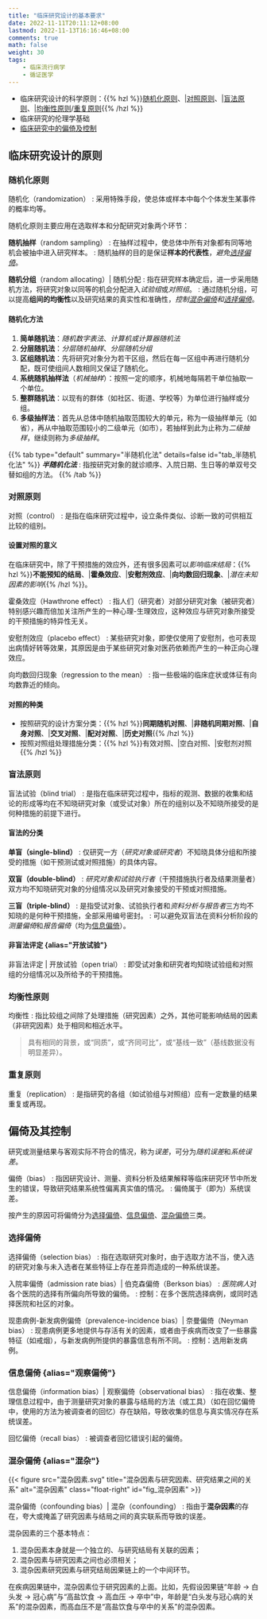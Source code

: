 ```yaml
---
title: "临床研究设计的基本要求"
date: 2022-11-11T20:11:12+08:00
lastmod: 2022-11-13T16:16:46+08:00
comments: true
math: false
weight: 30
tags:
    - 临床流行病学
    - 循证医学
---
```


- 临床研究设计的科学原则：{{% hzl %}}[随机化原则](#随机化原则)、|[对照原则](#对照原则)、|[盲法原则](#盲法原则)、|[均衡性原则](#均衡性原则)/[重复原则](#重复原则){{% /hzl %}}
- 临床研究的伦理学基础
- [临床研究中的偏倚及控制](#偏倚及其控制)

<!--more-->

## 临床研究设计的原则

### 随机化原则

随机化（randomization）
: 采用特殊手段，使总体或样本中每个个体发生某事件的概率均等。

随机化原则主要应用在选取样本和分配研究对象两个环节：

**随机抽样**（random sampling）
: 在抽样过程中，使总体中所有对象都有同等地机会被抽中进入研究样本。
: 随机抽样的目的是保证**样本的代表性**，*避免[选择偏倚](#选择偏倚)*。

**随机分组**（random allocating）| 随机分配
: 指在研究样本确定后，进一步采用随机方法，将研究对象以同等的机会分配进入*试验组*或*对照组*。
: 通过随机分组，可以提高**组间的均衡性**以及研究结果的真实性和准确性，*控制[混杂偏倚](#混杂偏倚)和[选择偏倚](#选择偏倚)*。

#### 随机化方法

1. **简单随机法**：*随机数字表法*、*计算机或计算器随机法*
2. **分层随机法**：*分层随机抽样*、*分层随机分组*
3. **区组随机法**：先将研究对象分为若干区组，然后在每一区组中再进行随机分配，既可使组间人数相同又保证了随机化。
4. **系统随机抽样法**（*机械抽样*）：按照一定的顺序，机械地每隔若干单位抽取一个单位。
5. **整群随机法**：以现有的群体（如社区、街道、学校等）为单位进行抽样或分组。
6. **多级抽样法**：首先从总体中随机抽取范围较大的单元，称为一级抽样单元（如省），再从中抽取范围较小的二级单元（如市），若抽样到此为止称为*二级抽样*，继续则称为*多级抽样*。

{{% tab type="default" summary="半随机化法" details=false id="tab_半随机化法" %}}
***半随机化法***
: 指按研究对象的就诊顺序、入院日期、生日等的单双号交替如组的方法。
{{% /tab %}}

### 对照原则

对照（control）
: 是指在临床研究过程中，设立条件类似、诊断一致的可供相互比较的组别。

#### 设置对照的意义

在临床研究中，除了干预措施的效应外，还有很多因素可以*影响临床结局*：{{% hzl %}}**不能预知的结局**、|**霍桑效应**、|**安慰剂效应**、|**向均数回归现象**、|*潜在未知因素的影响*{{% /hzl %}}。

霍桑效应（Hawthrone effect）
: 指人们（研究者）对部分研究对象（被研究者）特别感兴趣而倍加关注所产生的一种心理-生理效应，这种效应与研究对象所接受的干预措施的特异性无关。

安慰剂效应（placebo effect）
: 某些研究对象，即使仅使用了安慰剂，也可表现出病情好转等效果，其原因是由于某些研究对象对医药依赖而产生的一种正向心理效应。

向均数回归现象（regression to the mean）
: 指一些极端的临床症状或体征有向均数靠近的倾向。

#### 对照的种类

- 按照研究的设计方案分类：{{% hzl %}}**同期随机对照**、|**非随机同期对照**、|**自身对照**、|**交叉对照**、|**配对对照**、|**历史对照**{{% /hzl %}}
- 按照对照组处理措施分类：{{% hzl %}}有效对照、|空白对照、|安慰剂对照{{% /hzl %}}

### 盲法原则

盲法试验（blind trial）
: 是指在临床研究过程中，指标的观测、数据的收集和结论的形成等均在不知晓研究对象（或受试对象）所在的组别以及不知晓所接受的是何种措施的前提下进行。

#### 盲法的分类

**单盲（single-blind）**
: 仅研究一方（*研究对象或研究者*）不知晓具体分组和所接受的措施（如干预测试或对照措施）的具体内容。

**双盲（double-blind）**
: *研究对象和试验执行者*（干预措施执行者及结果测量者）双方均不知晓研究对象的分组情况以及研究对象接受的干预或对照措施。

**三盲（triple-blind）**
: 是指受试对象、试验执行者和*资料分析与报告者*三方均不知晓的是何种干预措施，全部采用编号密封。
: 可以避免双盲法在资料分析阶段的*测量偏倚*和*报告偏倚*（均为[信息偏倚](#信息偏倚)）。

#### 非盲法评定 {alias="开放试验"}

非盲法评定 | 开放试验（open trial）
: 即受试对象和研究者均知晓试验组和对照组的分组情况以及所给予的干预措施。

### 均衡性原则

均衡性
: 指比较组之间除了处理措施（研究因素）之外，其他可能影响结局的因素（非研究因素）处于相同和相近水平。

> 具有相同的背景，或“同质”，或“齐同可比”，或“基线一致”（基线数据没有明显差异）。

### 重复原则

重复（replication）
: 是指研究的各组（如试验组与对照组）应有一定数量的结果重复或再现。

## 偏倚及其控制

研究或测量结果与客观实际不符合的情况，称为*误差*，可分为*随机误差*和*系统误差*。

偏倚（bias）
: 指因研究设计、测量、资料分析及结果解释等临床研究环节中所发生的错误，导致研究结果系统性偏离真实值的情况。
: 偏倚属于（即为）系统误差。

按产生的原因可将偏倚分为[选择偏倚](#选择偏倚)、[信息偏倚](#信息偏倚)、[混杂偏倚](#混杂偏倚)三类。

### 选择偏倚

选择偏倚（selection bias）
: 指在选取研究对象时，由于选取方法不当，使入选的研究对象与未入选者在某些特征上存在差异而造成的一种系统误差。

<!--separator-->

入院率偏倚（admission rate bias）| 伯克森偏倚（Berkson bias）
: *医院病人*对各个医院的选择有所偏向所导致的偏倚。
: 控制：在多个医院选择病例，或同时选择医院和社区的对象。

现患病例-新发病例偏倚（prevalence-incidence bias）| 奈曼偏倚（Neyman bias）
: 现患病例更多地提供与存活有关的因素，或者由于疾病而改变了一些暴露特征（如戒烟），与新发病例所提供的暴露信息有所不同。
: 控制：选用新发病例。

### 信息偏倚 {alias="观察偏倚"}

信息偏倚（information bias）| 观察偏倚（observational bias）
: 指在收集、整理信息过程中，由于测量研究对象的暴露与结局的方法（或工具）（如在回忆偏倚中，使用的方法为被调查者的回忆）存在缺陷，导致收集的信息与真实情况存在系统误差。

<!--separator-->

回忆偏倚（recall bias）
: 被调查者回忆错误引起的偏倚。

### 混杂偏倚 {alias="混杂"}

{{< figure src="混杂因素.svg" title="混杂因素与研究因素、研究结果之间的关系" alt="混杂因素" class="float-right" id="fig_混杂因素" >}}

混杂偏倚（confounding bias）| 混杂（confounding）
: 指由于**混杂因素**的存在，夸大或掩盖了研究因素与结局之间的真实联系而导致的误差。

混杂因素的三个基本特点：

1. 混杂因素本身就是一个独立的、与研究结局有关联的因素；
2. 混杂因素与研究因素之间也必须相关；
3. 混杂因素研究因素与研究结局因果链上的一个中间环节。

在疾病因果链中，混杂因素位于研究因素的上面。比如，先假设因果链“年龄 → 白头发 → 冠心病”与“高盐饮食 → 高血压 → 卒中”中，年龄是“白头发与冠心病的关系”的混杂因素，而高血压不是“高盐饮食与卒中的关系”的混杂因素。
